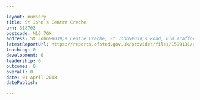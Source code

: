```yaml
---

layout: nursery
title: St John's Centre Creche
urn: 318703
postcode: M16 7GX
address: St John&#039;s Centre Creche, St John&#039;s Road, Old Trafford, Manchester, M16 7GX
latestReportUrl: https://reports.ofsted.gov.uk/provider/files/1599131/urn/318703.pdf
teaching: 0
development: 0
leadership: 0
outcomes: 0
overall: 0
date: 01 April 2018 
datePublish: 

---
```

